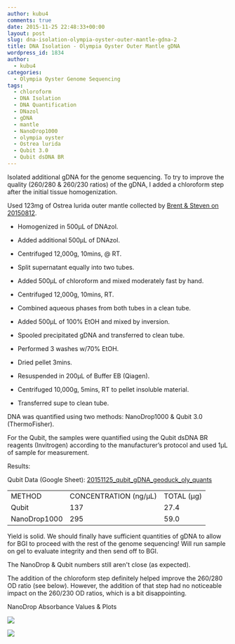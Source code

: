 ```yaml
---
author: kubu4
comments: true
date: 2015-11-25 22:48:33+00:00
layout: post
slug: dna-isolation-olympia-oyster-outer-mantle-gdna-2
title: DNA Isolation - Olympia Oyster Outer Mantle gDNA
wordpress_id: 1834
author:
  - kubu4
categories:
  - Olympia Oyster Genome Sequencing
tags:
  - chloroform
  - DNA Isolation
  - DNA Quantification
  - DNazol
  - gDNA
  - mantle
  - NanoDrop1000
  - olympia oyster
  - Ostrea lurida
  - Qubit 3.0
  - Qubit dsDNA BR
---
```


Isolated additional gDNA for the genome sequencing. To try to improve the quality (260/280 & 260/230 ratios) of the gDNA, I added a chloroform step after the initial tissue homogenization.

Used 123mg of Ostrea lurida outer mantle collected by [Brent & Steven on 20150812](http://onsnetwork.org/halfshell/2015/08/12/another-day-another-species/).




    
  * Homogenized in 500μL of DNAzol.

    
  * Added additional 500μL of DNAzol.

    
  * Centrifuged 12,000g, 10mins, @ RT.

    
  * Split supernatant equally into two tubes.

    
  * Added 500μL of chloroform and mixed moderately fast by hand.

    
  * Centrifuged 12,000g, 10mins, RT.

    
  * Combined aqueous phases from both tubes in a clean tube.

    
  * Added 500μL of 100% EtOH and mixed by inversion.

    
  * Spooled precipitated gDNA and transferred to clean tube.

    
  * Performed 3 washes w/70% EtOH.

    
  * Dried pellet 3mins.

    
  * Resuspended in 200μL of Buffer EB (Qiagen).

    
  * Centrifuged 10,000g, 5mins, RT to pellet insoluble material.

    
  * Transferred supe to clean tube.



DNA was quantified using two methods: NanoDrop1000 & Qubit 3.0 (ThermoFisher).

For the Qubit, the samples were quantified using the Qubit dsDNA BR reagents (Invitrogen) according to the manufacturer’s protocol and used 1μL of sample for measurement.

Results:

Qubit Data (Google Sheet): [20151125_qubit_gDNA_geoduck_oly_quants](https://docs.google.com/spreadsheets/d/1ML7lMB_To9GGNcRwemRQzfYgsQgGrckXINwxACfgKck/edit?usp=sharing)

<table >
<tbody >
<tr >

<td >METHOD
</td>

<td >CONCENTRATION (ng/μL)
</td>

<td >TOTAL (μg)
</td>
</tr>
<tr >

<td >Qubit
</td>

<td >137
</td>

<td >27.4
</td>
</tr>
<tr >

<td >NanoDrop1000
</td>

<td >295
</td>

<td >59.0
</td>
</tr>
</tbody>
</table>



Yield is solid. We should finally have sufficient quantities of gDNA to allow for BGI to proceed with the rest of the genome sequencing! Will run sample on gel to evaluate integrity and then send off to BGI.

The NanoDrop & Qubit numbers still aren't close (as expected).

The addition of the chloroform step definitely helped improve the 260/280 OD ratio (see below). However, the addition of that step had no noticeable impact on the 260/230 OD ratios, which is a bit disappointing.



NanoDrop Absorbance Values & Plots



[![](http://eagle.fish.washington.edu/Arabidopsis/20151125_gDNA_geoduck_oly_ODs.JPG)](http://eagle.fish.washington.edu/Arabidopsis/20151125_gDNA_geoduck_oly_ODs.JPG)

[![](http://eagle.fish.washington.edu/Arabidopsis/20151125_gDNA_geoduck_oly_plots.JPG)](http://eagle.fish.washington.edu/Arabidopsis/20151125_gDNA_geoduck_oly_plots.JPG)


